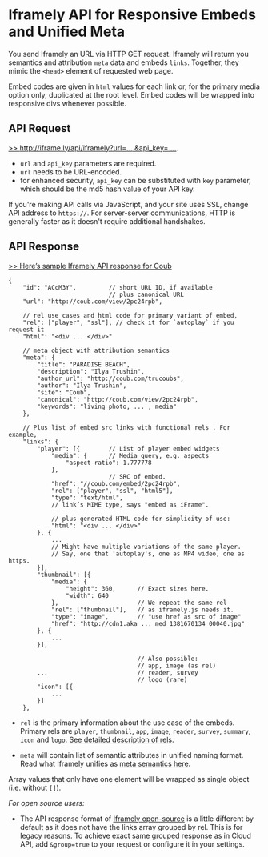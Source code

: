# Iframely API for Responsive Embeds and Unified Meta

You send Iframely an URL via HTTP GET request. Iframely will return you semantics and attribution `meta` data and embeds `links`. Together, they mimic the `<head>` element of requested web page.

Embed codes are given in `html` values for each link or, for the primary media option only, duplicated at the root level. Embed codes will be wrapped into responsive divs whenever possible.

## API Request

[>> http://iframe.ly/api/iframely?url=… &api_key= …](http://iframe.ly/api/iframely?url=http://iframe.ly/ACcM3Y).

 - `url` and `api_key` parameters are required. 
 - `url` needs to be URL-encoded.
 - for enhanced security, `api_key` can be substituted with `key` parameter, which should be the md5 hash value of your API key. 


If you're making API calls via JavaScript, and your site uses SSL, change API address to `https://`. For server-server communications, HTTP is generally faster as it doesn't require additional handshakes.

## API Response

[>> Here’s sample Iframely API response for Coub](http://iframe.ly/api/iframely?url=http://iframe.ly/ACcM3Y)


    {
        "id": "ACcM3Y",         // short URL ID, if available
                                // plus canonical URL
        "url": "http://coub.com/view/2pc24rpb",

		// rel use cases and html code for primary variant of embed,
		"rel": ["player", "ssl"], // check it for `autoplay` if you request it
		"html": "<div ... </div>"

        // meta object with attribution semantics
        "meta": {
            "title": "PARADISE BEACH",
            "description": "Ilya Trushin",
            "author_url": "http://coub.com/trucoubs",
            "author": "Ilya Trushin",
            "site": "Coub",
            "canonical": "http://coub.com/view/2pc24rpb",
            "keywords": "living photo, ... , media"        
        },

        // Plus list of embed src links with functional rels . For example,
        "links": {
            "player": [{        // List of player embed widgets
                "media": {      // Media query, e.g. aspects
                    "aspect-ratio": 1.777778
                },
                                // SRC of embed.
                "href": "//coub.com/embed/2pc24rpb",
                "rel": ["player", "ssl", "html5"],
                "type": "text/html", 
                // link’s MIME type, says "embed as iFrame".

                // plus generated HTML code for simplicity of use:
                "html": "<div ... </div>"
            }, {
                ... 
                // Might have multiple variations of the same player. 
                // Say, one that 'autoplay's, one as MP4 video, one as https.
            }],
            "thumbnail": [{
                "media": {
                    "height": 360,      // Exact sizes here. 
                    "width": 640
                },                      // We repeat the same rel
                "rel": ["thumbnail"],   // as iframely.js needs it.
                "type": "image",        // "use href as src of image"
                "href": "http://cdn1.aka ... med_1381670134_00040.jpg"
            }, {
                ...
            }],

                                        // Also possible:
                                        // app, image (as rel)
            ...                         // reader, survey
                                        // logo (rare)
            "icon": [{
                ...
            }]
        },


 - `rel` is the primary information about the use case of the embeds. Primary rels are `player`, `thumbnail`, `app`, `image`, `reader`, `survey`, `summary`, `icon` and `logo`. [See detailed description of rels](https://iframely.com/docs/links). 

 - `meta` will contain list of semantic attributes in unified naming format. Read what Iframely unifies as [meta semantics here](https://iframely.com/docs/meta).


Array values that only have one element will be wrapped as single object (i.e. without `[]`).


*For open source users:*

 - The API response format of [Iframely open-source](https://github.com/itteco/iframely) is a little different by default as it does not have the links array grouped by rel. This is for legacy reasons. To achieve exact same grouped response as in Cloud API, add `&group=true` to your request or configure it in your settings.
